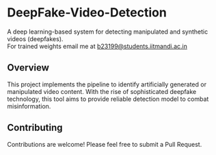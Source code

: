 # DeepFake-Video-Detection

A deep learning-based system for detecting manipulated and synthetic videos (deepfakes).
<br>For trained weights email me at b23199@students.iitmandi.ac.in

## Overview

This project implements the pipeline to identify artificially generated or manipulated video content. With the rise of sophisticated deepfake technology, this tool aims to provide reliable detection model to combat misinformation.

## Contributing

Contributions are welcome! Please feel free to submit a Pull Request.

